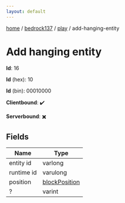 ```yaml
---
layout: default
---
```


[home](/)  /  [bedrock137](/protocol/bedrock137)  /  [play](/protocol/bedrock137/play)  /  add-hanging-entity

# Add hanging entity

**Id**: 16

**Id** (hex): 10

**Id** (bin): 00010000

**Clientbound**: ✔️

**Serverbound**: ✖️

## Fields

Name | Type
---|---
entity id | varlong
runtime id | varulong
position | [blockPosition](/protocol/bedrock137/types/block-position)
? | varint
